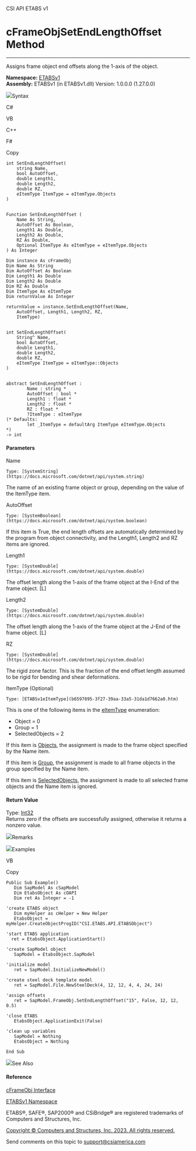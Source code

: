 ﻿

CSI API ETABS v1

# cFrameObjSetEndLengthOffset Method  
  
---  
  
Assigns frame object end offsets along the 1-axis of the object.

**Namespace:** [ETABSv1](2780f1b8-2033-5289-2298-1cdb2a7508d9.htm)  
**Assembly:** ETABSv1 (in ETABSv1.dll) Version: 1.0.0.0 (1.27.0.0)

![](../icons/SectionExpanded.png)Syntax

C#

VB

C++

F#

Copy

    
    
    int SetEndLengthOffset(
    	string Name,
    	bool AutoOffset,
    	double Length1,
    	double Length2,
    	double RZ,
    	eItemType ItemType = eItemType.Objects
    )
    
    
    Function SetEndLengthOffset ( 
    	Name As String,
    	AutoOffset As Boolean,
    	Length1 As Double,
    	Length2 As Double,
    	RZ As Double,
    	Optional ItemType As eItemType = eItemType.Objects
    ) As Integer
    
    Dim instance As cFrameObj
    Dim Name As String
    Dim AutoOffset As Boolean
    Dim Length1 As Double
    Dim Length2 As Double
    Dim RZ As Double
    Dim ItemType As eItemType
    Dim returnValue As Integer
    
    returnValue = instance.SetEndLengthOffset(Name, 
    	AutoOffset, Length1, Length2, RZ, 
    	ItemType)
    
    
    int SetEndLengthOffset(
    	String^ Name, 
    	bool AutoOffset, 
    	double Length1, 
    	double Length2, 
    	double RZ, 
    	eItemType ItemType = eItemType::Objects
    )
    
    
    abstract SetEndLengthOffset : 
            Name : string * 
            AutoOffset : bool * 
            Length1 : float * 
            Length2 : float * 
            RZ : float * 
            ?ItemType : eItemType 
    (* Defaults:
            let _ItemType = defaultArg ItemType eItemType.Objects
    *)
    -> int 
    

#### Parameters

Name

    Type: [SystemString](https://docs.microsoft.com/dotnet/api/system.string)  
The name of an existing frame object or group, depending on the value of the
ItemType item.

AutoOffset

    Type: [SystemBoolean](https://docs.microsoft.com/dotnet/api/system.boolean)  
If this item is True, the end length offsets are automatically determined by
the program from object connectivity, and the Length1, Length2 and RZ items
are ignored.

Length1

    Type: [SystemDouble](https://docs.microsoft.com/dotnet/api/system.double)  
The offset length along the 1-axis of the frame object at the I-End of the
frame object. [L]

Length2

    Type: [SystemDouble](https://docs.microsoft.com/dotnet/api/system.double)  
The offset length along the 1-axis of the frame object at the J-End of the
frame object. [L]

RZ

    Type: [SystemDouble](https://docs.microsoft.com/dotnet/api/system.double)  
The rigid zone factor. This is the fraction of the end offset length assumed
to be rigid for bending and shear deformations.

ItemType (Optional)

    Type: [ETABSv1eItemType](b6597895-3f27-39aa-33a5-31da1d7662a0.htm)  
This is one of the following items in the
[eItemType](b6597895-3f27-39aa-33a5-31da1d7662a0.htm) enumeration:

  * Object = 0
  * Group = 1
  * SelectedObjects = 2

If this item is [Objects](b6597895-3f27-39aa-33a5-31da1d7662a0.htm), the
assignment is made to the frame object specified by the Name item.

If this item is [Group](b6597895-3f27-39aa-33a5-31da1d7662a0.htm), the
assignment is made to all frame objects in the group specified by the Name
item.

If this item is [SelectedObjects](b6597895-3f27-39aa-33a5-31da1d7662a0.htm),
the assignment is made to all selected frame objects and the Name item is
ignored.

#### Return Value

Type: [Int32](https://docs.microsoft.com/dotnet/api/system.int32)  
Returns zero if the offsets are successfully assigned, otherwise it returns a
nonzero value.

![](../icons/SectionExpanded.png)Remarks

![](../icons/SectionExpanded.png)Examples

VB

Copy

    
    
    Public Sub Example()
       Dim SapModel As cSapModel
       Dim EtabsObject As cOAPI
       Dim ret As Integer = -1
    
    'create ETABS object
       Dim myHelper as cHelper = New Helper
       EtabsObject = myHelper.CreateObjectProgID("CSI.ETABS.API.ETABSObject")
    
    'start ETABS application
      ret = EtabsObject.ApplicationStart()
    
    'create SapModel object
       SapModel = EtabsObject.SapModel
    
    'initialize model
       ret = SapModel.InitializeNewModel()
    
    'create steel deck template model
       ret = SapModel.File.NewSteelDeck(4, 12, 12, 4, 4, 24, 24)
    
    'assign offsets
       ret = SapModel.FrameObj.SetEndLengthOffset("15", False, 12, 12, 0.5)
    
    'close ETABS
       EtabsObject.ApplicationExit(False)
    
    'clean up variables
       SapModel = Nothing
       EtabsObject = Nothing
    
    End Sub

![](../icons/SectionExpanded.png)See Also

#### Reference

[cFrameObj Interface](d5342667-2977-9fdc-9769-e4e2becc0803.htm)

[ETABSv1 Namespace](2780f1b8-2033-5289-2298-1cdb2a7508d9.htm)

ETABS®, SAFE®, SAP2000® and CSiBridge® are registered trademarks of Computers
and Structures, Inc.  

[Copyright © Computers and Structures, Inc. 2023. All rights
reserved.](http://www.csiamerica.com)

Send comments on this topic to
[support@csiamerica.com](mailto:support%40csiamerica.com?Subject=CSI%20API%20ETABS%20v1)

